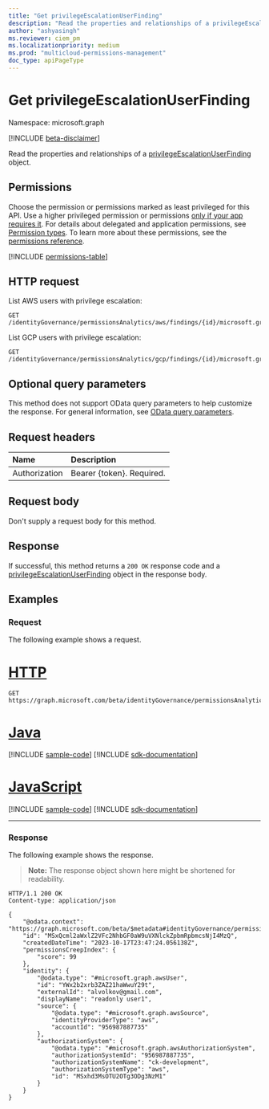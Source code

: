 ```yaml
---
title: "Get privilegeEscalationUserFinding"
description: "Read the properties and relationships of a privilegeEscalationUserFinding object."
author: "ashyasingh"
ms.reviewer: ciem_pm
ms.localizationpriority: medium
ms.prod: "multicloud-permissions-management"
doc_type: apiPageType
---
```


# Get privilegeEscalationUserFinding
Namespace: microsoft.graph

[!INCLUDE [beta-disclaimer](../../includes/beta-disclaimer.md)]

Read the properties and relationships of a [privilegeEscalationUserFinding](../resources/privilegeescalationuserfinding.md) object.

## Permissions
Choose the permission or permissions marked as least privileged for this API. Use a higher privileged permission or permissions [only if your app requires it](/graph/permissions-overview#best-practices-for-using-microsoft-graph-permissions). For details about delegated and application permissions, see [Permission types](/graph/permissions-overview#permission-types). To learn more about these permissions, see the [permissions reference](/graph/permissions-reference).

<!-- { "blockType": "permissions", "name": "privilegeescalationuserfinding_get" } -->
[!INCLUDE [permissions-table](../includes/permissions/privilegeescalationuserfinding-get-permissions.md)]

## HTTP request

List AWS users with privilege escalation:
<!-- {
  "blockType": "ignored"
}
-->
``` http
GET /identityGovernance/permissionsAnalytics/aws/findings/{id}/microsoft.graph.privilegeEscalationUserFinding
```

List GCP users with privilege escalation:
<!-- {
  "blockType": "ignored"
}
-->
``` http
GET /identityGovernance/permissionsAnalytics/gcp/findings/{id}/microsoft.graph.privilegeEscalationUserFinding
```

## Optional query parameters
This method does not support OData query parameters to help customize the response. For general information, see [OData query parameters](/graph/query-parameters).

## Request headers
|Name|Description|
|:---|:---|
|Authorization|Bearer {token}. Required.|

## Request body
Don't supply a request body for this method.

## Response

If successful, this method returns a `200 OK` response code and a [privilegeEscalationUserFinding](../resources/privilegeescalationuserfinding.md) object in the response body.

## Examples

### Request
The following example shows a request.
# [HTTP](#tab/http)
<!-- {
  "blockType": "request",
  "name": "get_privilegeescalationuserfinding"
}
-->
``` http
GET https://graph.microsoft.com/beta/identityGovernance/permissionsAnalytics/aws/findings/MSxQcml2aWxlZ2VFc2NhbGF0aW9uVXNlckZpbmRpbmcsNjI4MzQ/microsoft.graph.privilegeEscalationUserFinding
```

# [Java](#tab/java)
[!INCLUDE [sample-code](../includes/snippets/java/get-privilegeescalationuserfinding-java-snippets.md)]
[!INCLUDE [sdk-documentation](../includes/snippets/snippets-sdk-documentation-link.md)]

# [JavaScript](#tab/javascript)
[!INCLUDE [sample-code](../includes/snippets/javascript/get-privilegeescalationuserfinding-javascript-snippets.md)]
[!INCLUDE [sdk-documentation](../includes/snippets/snippets-sdk-documentation-link.md)]

---

### Response
The following example shows the response.
>**Note:** The response object shown here might be shortened for readability.
<!-- {
  "blockType": "response",
  "truncated": true,
  "@odata.type": "microsoft.graph.privilegeEscalationUserFinding"
}
-->
``` http
HTTP/1.1 200 OK
Content-type: application/json

{
    "@odata.context": "https://graph.microsoft.com/beta/$metadata#identityGovernance/permissionsAnalytics/aws/findings/microsoft.graph.privilegeEscalationUserFinding/$entity",
    "id": "MSxQcml2aWxlZ2VFc2NhbGF0aW9uVXNlckZpbmRpbmcsNjI4MzQ",
    "createdDateTime": "2023-10-17T23:47:24.056138Z",
    "permissionsCreepIndex": {
        "score": 99
    },
    "identity": {
        "@odata.type": "#microsoft.graph.awsUser",
        "id": "YWx2b2xrb3ZAZ21haWwuY29t",
        "externalId": "alvolkov@gmail.com",
        "displayName": "readonly user1",
        "source": {
            "@odata.type": "#microsoft.graph.awsSource",
            "identityProviderType": "aws",
            "accountId": "956987887735"
        },
        "authorizationSystem": {
            "@odata.type": "#microsoft.graph.awsAuthorizationSystem",
            "authorizationSystemId": "956987887735",
            "authorizationSystemName": "ck-development",
            "authorizationSystemType": "aws",
            "id": "MSxhd3MsOTU2OTg3ODg3NzM1"
        }
    }
}
```
